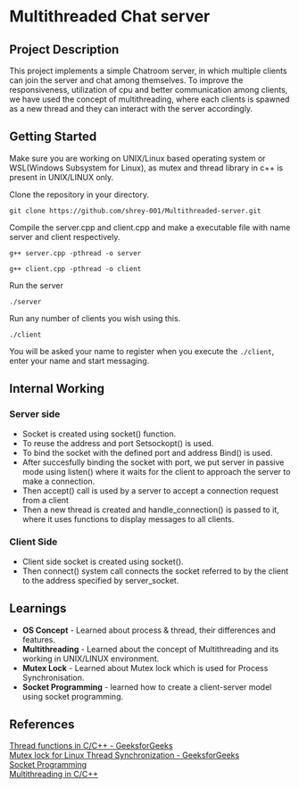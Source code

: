 # Multithreaded Chat server

## Project Description
This project implements a simple Chatroom server, in which multiple clients can join the server and chat among themselves. To improve the responsiveness, utilization of cpu and better communication among clients, we have used the concept of multithreading, where each clients is spawned as a new thread and they can interact with the server accordingly.
## Getting Started
Make sure you are working on UNIX/Linux based operating system or WSL(Windows Subsystem for Linux), as mutex and thread library in c++ is present in UNIX/LINUX only.

Clone the repository in your directory.
```
git clone https://github.com/shrey-001/Multithreaded-server.git
```
Compile the server.cpp and client.cpp and make a executable file with name server and client respectively.
```
g++ server.cpp -pthread -o server
```
```
g++ client.cpp -pthread -o client
```
Run the server
```
./server
```
Run any number of clients you wish using this.
```
./client
```
You will be asked your name to register when you execute the ```./client```, enter your name and start messaging. 
## Internal Working
### Server side
* Socket is created using socket() function.
* To reuse the address and port Setsockopt() is used.
* To bind the socket with the defined port and address Bind() is used.
* After succesfully binding the socket with port, we put server in passive mode using listen() where it waits for the client to approach the server to make a connection.
* Then accept() call is used by a server to accept a connection request from a client
* Then a new thread is created and handle_connection() is passed to it, where it uses functions to display messages to all clients.

### Client Side
* Client side socket is created using socket().
* Then connect() system call connects the socket referred to by the client to the address specified by server_socket.
## Learnings
* **OS Concept** - Learned about process & thread, their differences and features.
* **Multithreading** - Learned about the concept of Multithreading and its working in UNIX/LINUX environment.
* **Mutex Lock** - Learned about Mutex lock which is used for Process Synchronisation.
* **Socket Programming** - learned how to create a client-server model using socket programming.
## References
[Thread functions in C/C++ - GeeksforGeeks](https://www.geeksforgeeks.org/thread-functions-in-c-c/) <br />
[Mutex lock for Linux Thread Synchronization - GeeksforGeeks](https://www.geeksforgeeks.org/mutex-lock-for-linux-thread-synchronization/) <br />
[Socket Programming](https://www.geeksforgeeks.org/socket-programming-cc/) <br />
[Multithreading in C/C++](https://www.geeksforgeeks.org/handling-multiple-clients-on-server-with-multithreading-using-socket-programming-in-c-cpp/) <br />

